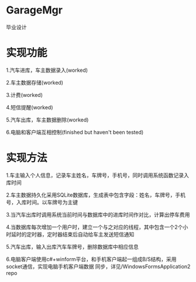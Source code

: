 GarageMgr
=========

毕业设计

实现功能
=======

1.汽车进库，车主数据录入(worked)

2.车主数据存储(worked)

3.计费(worked)

4.短信提醒(worked)

5.汽车出库，车主数据删除(worked)

6.电脑和客户端互相控制(finished but haven't been tested)

实现方法
=======

1.车主输入个人信息，记录车主姓名，车牌号，手机号，同时调用系统函数记录入库时间

2.车主数据持久化采用SQLite数据库，生成表中包含字段：姓名，车牌号，手机号，入库时间。以车牌号为主键

3.当汽车出库时调用系统当前时间与数据库中的进库时间作对比，计算出停车费用

4.当数据库每次增加一个用户时，建立一个与之对应的线程，其中包含一个2个小时延时的定时器，定时器结束后自动给车主发送短信通知

5.汽车出库，输入出库汽车车牌号，删除数据库中相应信息

6.电脑客户端使用c#+winform平台，和手机客户端起一组成B/S结构，采用socket通信，实现电脑手机客户端数据
同步，详见/WindowsFormsApplication2 repo

